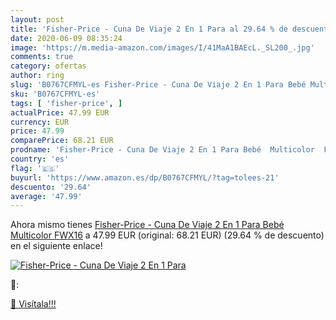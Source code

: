 ```yaml
---
layout: post
title: 'Fisher-Price - Cuna De Viaje 2 En 1 Para al 29.64 % de descuento'
date: 2020-06-09 08:35:24
image: 'https://m.media-amazon.com/images/I/41MaA1BAEcL._SL200_.jpg'
comments: true
category: ofertas
author: ring
slug: 'B0767CFMYL-es Fisher-Price - Cuna De Viaje 2 En 1 Para Bebé Multicolor...'
sku: 'B0767CFMYL-es'
tags: [ 'fisher-price', ]
actualPrice: 47.99 EUR
currency: EUR
price: 47.99
comparePrice: 68.21 EUR
prodname: 'Fisher-Price - Cuna De Viaje 2 En 1 Para Bebé  Multicolor  FWX16'
country: 'es'
flag: '🇪🇸'
buyurl: 'https://www.amazon.es/dp/B0767CFMYL/?tag=tolees-21'
descuento: '29.64'
average: '47.99'
---
```


Ahora mismo tienes [Fisher-Price - Cuna De Viaje 2 En 1 Para Bebé  Multicolor  FWX16](https://www.amazon.es/dp/B0767CFMYL/?tag=tolees-21) a 47.99 EUR (original: 68.21 EUR) (29.64 %  de descuento) en el siguiente enlace!

[![Fisher-Price - Cuna De Viaje 2 En 1 Para](https://m.media-amazon.com/images/I/41MaA1BAEcL._SL200_.jpg)](https://www.amazon.es/dp/B0767CFMYL/?tag=tolees-21)

🔎:


[🛒 Visítala!!!](https://www.amazon.es/dp/B0767CFMYL/?tag=tolees-21)
